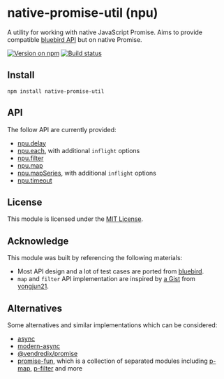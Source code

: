 # native-promise-util (npu)
A utility for working with native JavaScript Promise. Aims to provide compatible
[bluebird API] but on native Promise.

[![Version on npm]][native-promise-util]
[![Build status]][Build workflow]


## Install
```
npm install native-promise-util
```


## API
The follow API are currently provided:
- [npu.delay](./doc/delay.md)
- [npu.each](./doc/each.md), with additional `inflight` options
- [npu.filter](./doc/filter.md)
- [npu.map](./doc/map.md)
- [npu.mapSeries](./doc/map-series.md), with additional `inflight` options
- [npu.timeout](./doc/timeout.md)

## License
This module is licensed under the [MIT License](./LICENSE).


## Acknowledge
This module was built by referencing the following materials:
- Most API design and a lot of test cases are ported from [bluebird].
- `map` and `filter` API implementation are inspired by [a Gist][1] from [yongjun21].


## Alternatives
Some alternatives and similar implementations which can be considered:
- [async]
- [modern-async]
- [@vendredix/promise]
- [promise-fun], which is a collection of separated modules including [p-map], [p-filter] and more



[1]: https://gist.github.com/yongjun21/ec0ea757b9dcbf972a351453755cadcb/e75a7c54b75aa09fd1f8c3d8e73906e35105c9cc
[@vendredix/promise]: https://www.npmjs.com/package/@vendredix/promise
[async]: https://www.npmjs.com/package/async
[bluebird API]: http://bluebirdjs.com/docs/api-reference.html
[bluebird]: http://bluebirdjs.com/
[Build status]: https://github.com/VeryCrazyDog/native-promise-util/workflows/Node.js%20CI/badge.svg
[Build workflow]: https://github.com/VeryCrazyDog/native-promise-util/actions?query=workflow%3A%22Node.js+CI%22
[modern-async]: https://www.npmjs.com/package/modern-async
[native-promise-util]: https://www.npmjs.com/package/native-promise-util
[p-filter]: https://www.npmjs.com/package/p-filter
[p-map]: https://www.npmjs.com/package/p-map
[promise-fun]: https://github.com/sindresorhus/promise-fun#packages
[Version on npm]: https://badgen.net/npm/v/native-promise-util
[yongjun21]: https://github.com/yongjun21
